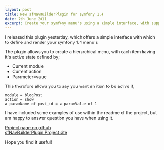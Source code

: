 ```yaml
---
layout: post
title: New sfNavBuilderPlugin for symfony 1.4
date: 7th June 2011
excerpt: Create your symfony menu's using a simple interface, with support for active state definitions
---
```


I released this plugin yesterday, which offers a simple interface with which to define and render your symfony 1.4 menu's  

The plugin allows you to create a hierarchical menu, with each item having it's active state defined by;  

* Current module
* Current action
* Parameter=value

This therefore allows you to say you want an item to be active if;

    module = blogPost
    action = show
    a paramName of post_id = a paramValue of 1
    
I have included some examples of use within the readme of the project, but am happy to answer question you have when using it.

[Project page on github](https://github.com/catchamonkey/sfNavBuilderPlugin "Project page on github")  
[sfNavBuilderPlugin Project site](http://catchamonkey.github.com/sfNavBuilderPlugin "sfNavBuilderPlugin Project site")

Hope you find it useful!